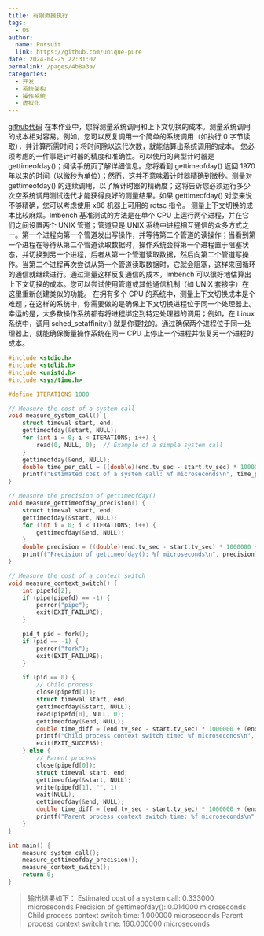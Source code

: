 ```yaml
---
title: 有限直接执行
tags: 
  - OS
author: 
  name: Pursuit
  link: https://github.com/unique-pure
date: 2024-04-25 22:31:02
permalink: /pages/4b8a3a/
categories: 
  - 开发
  - 系统架构
  - 操作系统
  - 虚拟化
---
```

[github代码](https://github.com/unique-pure/ostep/blob/main/Virtualization/03.Mechanism%3A%20Limited%20Direct%20Execution/README.md)
在本作业中，您将测量系统调用和上下文切换的成本。测量系统调用的成本相对容易。例如，您可以反复调用一个简单的系统调用（如执行 0 字节读取），并计算所需时间；将时间除以迭代次数，就能估算出系统调用的成本。
您必须考虑的一件事是计时器的精度和准确性。可以使用的典型计时器是 gettimeofday()；阅读手册页了解详细信息。您将看到 gettimeofday() 返回 1970 年以来的时间（以微秒为单位）；然而，这并不意味着计时器精确到微秒。测量对 gettimeofday() 的连续调用，以了解计时器的精确度；这将告诉您必须运行多少次空系统调用测试迭代才能获得良好的测量结果。如果 gettimeofday() 对您来说不够精确，您可以考虑使用 x86 机器上可用的 rdtsc 指令。
测量上下文切换的成本比较麻烦。lmbench 基准测试的方法是在单个 CPU 上运行两个进程，并在它们之间设置两个 UNIX 管道；管道只是 UNIX 系统中进程相互通信的众多方式之一。第一个进程向第一个管道发出写操作，并等待第二个管道的读操作；当看到第一个进程在等待从第二个管道读取数据时，操作系统会将第一个进程置于阻塞状态，并切换到另一个进程，后者从第一个管道读取数据，然后向第二个管道写操作。当第二个进程再次尝试从第一个管道读取数据时，它就会阻塞，这样来回循环的通信就继续进行。通过测量这样反复通信的成本，lmbench 可以很好地估算出上下文切换的成本。您可以尝试使用管道或其他通信机制（如 UNIX 套接字）在这里重新创建类似的功能。
在拥有多个 CPU 的系统中，测量上下文切换成本是个难题；在这样的系统中，你需要做的是确保上下文切换进程位于同一个处理器上。幸运的是，大多数操作系统都有将进程绑定到特定处理器的调用；例如，在 Linux 系统中，调用 sched_setaffinity() 就是你要找的。通过确保两个进程位于同一处理器上，就能确保衡量操作系统在同一 CPU 上停止一个进程并恢复另一个进程的成本。
```c
#include <stdio.h>
#include <stdlib.h>
#include <unistd.h>
#include <sys/time.h>

#define ITERATIONS 1000

// Measure the cost of a system call
void measure_system_call() {
    struct timeval start, end;
    gettimeofday(&start, NULL);
    for (int i = 0; i < ITERATIONS; i++) {
        read(0, NULL, 0);  // Example of a simple system call
    }
    gettimeofday(&end, NULL);
    double time_per_call = ((double)(end.tv_sec - start.tv_sec) * 1000000 + (end.tv_usec - start.tv_usec)) / ITERATIONS;
    printf("Estimated cost of a system call: %f microseconds\n", time_per_call);
}

// Measure the precision of gettimeofday()
void measure_gettimeofday_precision() {
    struct timeval start, end;
    gettimeofday(&start, NULL);
    for (int i = 0; i < ITERATIONS; i++) {
        gettimeofday(&end, NULL);
    }
    double precision = ((double)(end.tv_sec - start.tv_sec) * 1000000 + (end.tv_usec - start.tv_usec)) / ITERATIONS;
    printf("Precision of gettimeofday(): %f microseconds\n", precision);
}

// Measure the cost of a context switch
void measure_context_switch() {
    int pipefd[2];
    if (pipe(pipefd) == -1) {
        perror("pipe");
        exit(EXIT_FAILURE);
    }

    pid_t pid = fork();
    if (pid == -1) {
        perror("fork");
        exit(EXIT_FAILURE);
    }

    if (pid == 0) {
        // Child process
        close(pipefd[1]);
        struct timeval start, end;
        gettimeofday(&start, NULL);
        read(pipefd[0], NULL, 0);
        gettimeofday(&end, NULL);
        double time_diff = (end.tv_sec - start.tv_sec) * 1000000 + (end.tv_usec - start.tv_usec);
        printf("Child process context switch time: %f microseconds\n", time_diff);
        exit(EXIT_SUCCESS);
    } else {
        // Parent process
        close(pipefd[0]);
        struct timeval start, end;
        gettimeofday(&start, NULL);
        write(pipefd[1], "", 1);
        wait(NULL);
        gettimeofday(&end, NULL);
        double time_diff = (end.tv_sec - start.tv_sec) * 1000000 + (end.tv_usec - start.tv_usec);
        printf("Parent process context switch time: %f microseconds\n", time_diff);
    }
}

int main() {
    measure_system_call();
    measure_gettimeofday_precision();
    measure_context_switch();
    return 0;
}

```
> 输出结果如下：
> Estimated cost of a system call: 0.333000 microseconds
Precision of gettimeofday(): 0.014000 microseconds
Child process context switch time: 1.000000 microseconds
Parent process context switch time: 160.000000 microseconds
